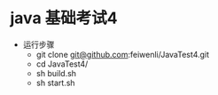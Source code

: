 # java 基础考试4
- 运行步骤
	- git clone git@github.com:feiwenli/JavaTest4.git
	- cd JavaTest4/
	- sh build.sh
	- sh start.sh

